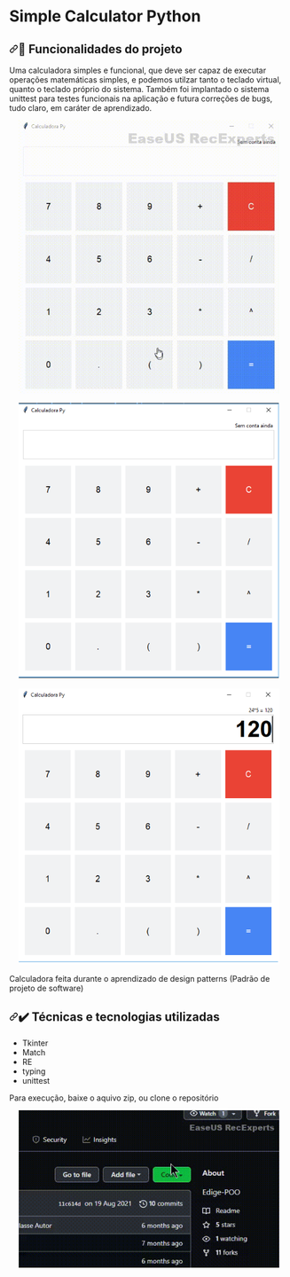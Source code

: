 # Simple Calculator Python
<h2 dir="auto"><a id="user-content--funcionalidades-do-projeto" class="anchor" aria-hidden="true" href="#-funcionalidades-do-projeto"><svg class="octicon octicon-link" viewBox="0 0 16 16" version="1.1" width="16" height="16" aria-hidden="true"><path fill-rule="evenodd" d="M7.775 3.275a.75.75 0 001.06 1.06l1.25-1.25a2 2 0 112.83 2.83l-2.5 2.5a2 2 0 01-2.83 0 .75.75 0 00-1.06 1.06 3.5 3.5 0 004.95 0l2.5-2.5a3.5 3.5 0 00-4.95-4.95l-1.25 1.25zm-4.69 9.64a2 2 0 010-2.83l2.5-2.5a2 2 0 012.83 0 .75.75 0 001.06-1.06 3.5 3.5 0 00-4.95 0l-2.5 2.5a3.5 3.5 0 004.95 4.95l1.25-1.25a.75.75 0 00-1.06-1.06l-1.25 1.25a2 2 0 01-2.83 0z"></path></svg></a><g-emoji class="g-emoji" alias="hammer" fallback-src="https://github.githubassets.com/images/icons/emoji/unicode/1f528.png">🔨</g-emoji> Funcionalidades do projeto</h2>
<p>
Uma calculadora simples e funcional, que deve ser capaz de executar operações matemáticas simples, e podemos utilzar tanto o teclado virtual, quanto o teclado 
próprio do sistema.
Também foi implantado o sistema unittest para testes funcionais na aplicação e futura correções de bugs, tudo claro, em caráter de aprendizado.
</p>
<p align="center">
  <img width="470" heigth="300" src="assets/to_readme/Simple_calculator.gif">
</p>
<p align="center">
  <img width="470" heigth="300" src="assets/to_readme/tela apresentação da calc.png">
</p>
<p align="center">
  <img width="470" heigth="300" src="assets/to_readme/tela apresentação da calc 2.png">
</p>

<p>
Calculadora feita durante o aprendizado de design patterns (Padrão de projeto de software)<br>
</p>
<h2 dir="auto"><a id="user-content-️-técnicas-e-tecnologias-utilizadas" class="anchor" aria-hidden="true" href="#️-técnicas-e-tecnologias-utilizadas"><svg class="octicon octicon-link" viewBox="0 0 16 16" version="1.1" width="16" height="16" aria-hidden="true"><path fill-rule="evenodd" d="M7.775 3.275a.75.75 0 001.06 1.06l1.25-1.25a2 2 0 112.83 2.83l-2.5 2.5a2 2 0 01-2.83 0 .75.75 0 00-1.06 1.06 3.5 3.5 0 004.95 0l2.5-2.5a3.5 3.5 0 00-4.95-4.95l-1.25 1.25zm-4.69 9.64a2 2 0 010-2.83l2.5-2.5a2 2 0 012.83 0 .75.75 0 001.06-1.06 3.5 3.5 0 00-4.95 0l-2.5 2.5a3.5 3.5 0 004.95 4.95l1.25-1.25a.75.75 0 00-1.06-1.06l-1.25 1.25a2 2 0 01-2.83 0z"></path></svg></a><g-emoji class="g-emoji" alias="heavy_check_mark" fallback-src="https://github.githubassets.com/images/icons/emoji/unicode/2714.png">✔️</g-emoji> Técnicas e tecnologias utilizadas</h2>
<ul>
  <li>Tkinter</li>
  <li>Match</li>
  <li>RE</li>
  <li>typing</li>
  <li>unittest</li>
 </ul>
 
 <p>
  Para execução, baixe o aquivo zip, ou clone o repositório 
  </p>
  <p align="center">
   <img width="470" heigth="300" src="assets/to_readme/clonar_github.gif">